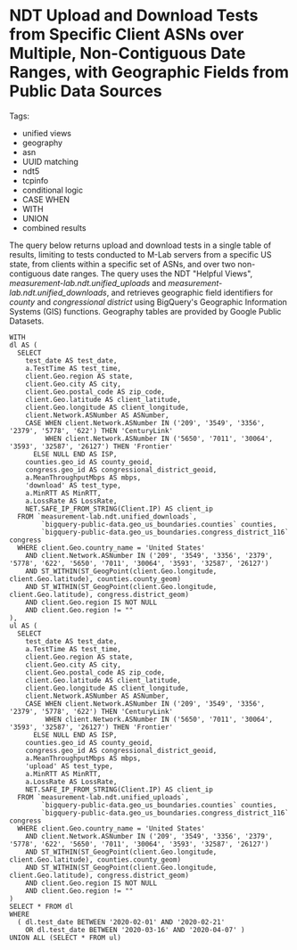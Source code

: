 # NDT Upload and Download Tests from Specific Client ASNs over Multiple, Non-Contiguous Date Ranges, with Geographic Fields from Public Data Sources

Tags:
- unified views
- geography
- asn
- UUID matching
- ndt5
- tcpinfo
- conditional logic
- CASE WHEN
- WITH
- UNION
- combined results

The query below returns upload and download tests in a single table of results, limiting to tests conducted to M-Lab servers from a specific US state, from clients within a specific set of ASNs, and over two non-contiguous date ranges. The query uses the NDT "Helpful Views", _measurement-lab.ndt.unified_uploads_ and _measurement-lab.ndt.unified_downloads_, and retrieves geographic field identifiers for _county_ and _congressional district_ using BigQuery's Geographic Information Systems (GIS) functions. Geography tables are provided by Google Public Datasets.


```~sql
WITH
dl AS (
  SELECT
    test_date AS test_date,
    a.TestTime AS test_time,
    client.Geo.region AS state,
    client.Geo.city AS city,
    client.Geo.postal_code AS zip_code,
    client.Geo.latitude AS client_latitude,
    client.Geo.longitude AS client_longitude,
    client.Network.ASNumber AS ASNumber,
    CASE WHEN client.Network.ASNumber IN ('209', '3549', '3356', '2379', '5778', '622') THEN 'CenturyLink'
         WHEN client.Network.ASNumber IN ('5650', '7011', '30064', '3593', '32587', '26127') THEN 'Frontier'
      ELSE NULL END AS ISP,
    counties.geo_id AS county_geoid,
    congress.geo_id AS congressional_district_geoid,
    a.MeanThroughputMbps AS mbps,
    'download' AS test_type,
    a.MinRTT AS MinRTT,
    a.LossRate AS LossRate,
    NET.SAFE_IP_FROM_STRING(Client.IP) AS client_ip
  FROM `measurement-lab.ndt.unified_downloads`,
        `bigquery-public-data.geo_us_boundaries.counties` counties,
        `bigquery-public-data.geo_us_boundaries.congress_district_116` congress
  WHERE client.Geo.country_name = 'United States'
    AND client.Network.ASNumber IN ('209', '3549', '3356', '2379', '5778', '622', '5650', '7011', '30064', '3593', '32587', '26127')
    AND ST_WITHIN(ST_GeogPoint(client.Geo.longitude, client.Geo.latitude), counties.county_geom)
    AND ST_WITHIN(ST_GeogPoint(client.Geo.longitude, client.Geo.latitude), congress.district_geom)
    AND client.Geo.region IS NOT NULL
    AND client.Geo.region != ""
),
ul AS (
  SELECT
    test_date AS test_date,
    a.TestTime AS test_time,
    client.Geo.region AS state,
    client.Geo.city AS city,
    client.Geo.postal_code AS zip_code,
    client.Geo.latitude AS client_latitude,
    client.Geo.longitude AS client_longitude,
    client.Network.ASNumber AS ASNumber,
    CASE WHEN client.Network.ASNumber IN ('209', '3549', '3356', '2379', '5778', '622') THEN 'CenturyLink'
         WHEN client.Network.ASNumber IN ('5650', '7011', '30064', '3593', '32587', '26127') THEN 'Frontier'
      ELSE NULL END AS ISP,
    counties.geo_id AS county_geoid,
    congress.geo_id AS congressional_district_geoid,
    a.MeanThroughputMbps AS mbps,
    'upload' AS test_type,
    a.MinRTT AS MinRTT,
    a.LossRate AS LossRate,
    NET.SAFE_IP_FROM_STRING(Client.IP) AS client_ip
  FROM `measurement-lab.ndt.unified_uploads`,
        `bigquery-public-data.geo_us_boundaries.counties` counties,
        `bigquery-public-data.geo_us_boundaries.congress_district_116` congress
  WHERE client.Geo.country_name = 'United States'
    AND client.Network.ASNumber IN ('209', '3549', '3356', '2379', '5778', '622', '5650', '7011', '30064', '3593', '32587', '26127')
    AND ST_WITHIN(ST_GeogPoint(client.Geo.longitude, client.Geo.latitude), counties.county_geom)
    AND ST_WITHIN(ST_GeogPoint(client.Geo.longitude, client.Geo.latitude), congress.district_geom)
    AND client.Geo.region IS NOT NULL
    AND client.Geo.region != ""
)
SELECT * FROM dl
WHERE
  ( dl.test_date BETWEEN '2020-02-01' AND '2020-02-21'
    OR dl.test_date BETWEEN '2020-03-16' AND '2020-04-07' )
UNION ALL (SELECT * FROM ul)
```
